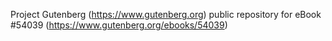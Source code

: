 Project Gutenberg (https://www.gutenberg.org) public repository for
eBook #54039 (https://www.gutenberg.org/ebooks/54039)
